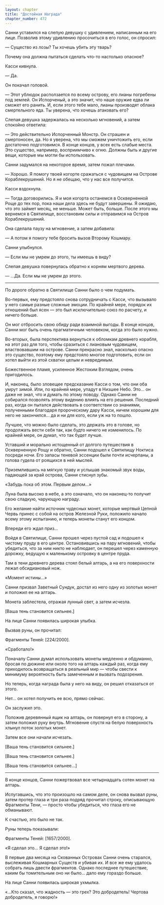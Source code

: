 ```yaml
---
layout: chapter
title: "Достойная Награда"
chapter_number: 472
---
```


Санни уставился на слепую девушку с удивлением, написанным на его лице. Позволив этому удивлению просочиться в его голос, он спросил:

— Существо из лозы? Ты хочешь убить эту тварь?

Почему она должна пытаться сделать что-то настолько опасное?

Касси кивнула.

— Да.

Он покачал головой.

— Этот ублюдок расползается по всему острову, его лианы погребены под землей. Он Испорченый, а это значит, что наше оружие едва ли сможет его ранить. И, если этого тебе мало, лианы производят облака смертельного яда. Ты уверена, что хочешь атаковать его?

Слепая девушка задержалась на несколько мгновений, а затем спокойно ответила:

— Это действительно Испорченный Монстр. Он страшен и смертоносен, да. Но я уверена, что мы сможем уничтожить его, если достаточно подготовимся. В конце концов, у всех есть слабые места. Это существо, например, восприимчиво к огню. Должны быть и другие вещи, которые мы могли бы использовать.

Санни задумался на некоторое время, затем пожал плечами.

— Хорошо. Я помогу твоей когорте сражаться с чудовищем на Острове Кораблекрушений. Но я не обещаю, что у нас все получится.

Касси вздохнула.

— Тогда договорились. Я и моя когорта останемся в Оскверненной Роще до тех пор, пока наши дела здесь не будут завершены. Я ожидаю, что это займет месяц, не меньше. Может быть, больше. После этого мы вернемся в Святилище, восстановим силы и отправимся на Остров Кораблекрушений.

Она сделала паузу на мгновение, а затем добавила:

— А потом я помогу тебе бросить вызов Второму Кошмару.

Санни улыбнулся.

— Если мы не умрем до этого, ты имеешь в виду?

Слепая девушка повернулась обратно к корням мертвого дерева.

— ...Да. Если мы не умрем до этого.

***

По дороге обратно в Святилище Санни было о чем подумать.

Во-первых, ему предстояло снова сотрудничать с Касси, что вызывало у него самые разные сложные эмоции. По крайней мере, порядок их отношений был ясен — это был исключительно союз по расчету, и ничего больше.

Он мог отбросить свою обиду ради взаимной выгоды. В конце концов, Санни мог быть очень прагматичным человеком, когда это было нужно.

Во-вторых, была перспектива вернуться к обломкам древнего корабля, на этот раз для того, чтобы сразиться с лиановым чудовищем, властвовавшим на острове. Санни прекрасно знал, насколько опасно это существо, поэтому ему предстояло многое подготовить, если он хотел выйти из этой схватки целым и невредимым.

Божественное пламя, усиленное Жестоким Взглядом, очень пригодилось.

И, наконец, было зловещее предсказание Касси о том, что они оба умрут зимой. Или, по крайней мере, упадут в Низшее Небо. Это... он даже не знал, что и думать по этому поводу. Однако Санни не собирался позволять этому видению влиять на его решения. Последний раз, когда он пытался действовать в соответствии со знаниями, полученными благодаря пророческому дару Касси, ничем хорошим для него не закончился... да и ни для кого, если уж на то пошло.

Лучшее, что можно было сделать, это держать это в голове, но продолжать вести себя так, как будто ничего не изменилось. По крайней мере, он думал, что так будет лучше.

Уставший и морально истощенный от долгого путешествия в Оскверненную Рощу и обратно, Санни подошел к Святилищу Ноктиса посреди ночи. Его запасы теневой эссенции были почти исчерпаны, а голова гудела от роящихся в ней мыслей.

Приземлившись на мягкую траву и услышав знакомый звук воды, падающей за край острова, Санни стиснул зубы.

«Забудь пока об этом. Первым делом...»

Луна была высоко в небе, а это означало, что он наконец-то получит свою сладкую, чарующую награду.

Его желание найти источник чудесных монет, которые мертвый Цепной Червь принес с собой на остров Железной Руки, положило начало всему этому испытанию, и теперь монеты станут его концом.

Впереди его ждал приз...

Войдя в Святилище, Санни прошел через пустой сад и подошел к чистому пруду в его центре. Остановившись на пару мгновений, чтобы убедиться, что за ним никто не наблюдает, он перешел через каменную дорожку, ведущую к маленькому островку в центре пруда.

Там в тени древнего дерева стоял белый алтарь, а на его поверхности лежал обсидиановый нож.

«Момент истины...»

Санни призвал Заветный Сундук, достал из него одну из золотых монет и положил ее на алтарь.

Монета заблестела, отражая лунный свет, а затем исчезла.

[Ваша тень становится сильнее.]

На лице Санни появилась широкая улыбка.

Вызвав руны, он прочитал:

Фрагменты Теней: [224/2000].

«Сработало!»

Поначалу Санни думал использовать монеты медленно и обдуманно, бросая по дюжине или около того на алтарь каждый раз, когда ему приходилось возвращаться в реальный мир — чтобы свести к минимуму вероятность быть замеченным и вызвать подозрения.

Но теперь, когда награда была у него на виду, он решил отказаться от этого.

Нет... он хотел получить ее всю, прямо сейчас.

Он заслужил это.

Положив деревянный ящик на алтарь, он повернул его в сторону, а затем положил руку внутрь. Мгновение спустя на белую поверхность хлынул поток золотых монет.

Затем все они начали исчезать.

[Ваша тень становится сильнее.]

[Ваша тень становится сильнее.]

[Ваша тень становится сильнее...]

***

В конце концов, Санни пожертвовал все четырнадцать сотен монет на алтарь.

Испугавшись, что это произошло на самом деле, он снова вызвал руны, затем протер глаза и три раза подряд прочитал строку, описывающую Фрагменты Тени, — просто чтобы убедиться, что глаза его не обманывают.

К счастью, это было не так.

Руны теперь показывали:

Фрагменты Теней: [1657/2000].

«Я сделал это... Я сделал это!»

В первые два месяца на Скованных Островах Санни очень старался, выслеживая Кошмарных Существ и убивая их. И все же ему удалось собрать лишь двести фрагментов. Однако последнее путешествие, каким бы томительным оно ни было... дало ему гораздо больше.

На лице Санни появилась широкая ухмылка.

«...Кто сказал, что жадность — это грех? Это добродетель! Чертова добродетель, я говорю!»